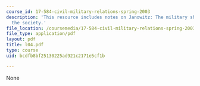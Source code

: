 ```yaml
---
course_id: 17-584-civil-military-relations-spring-2003
description: 'This resource includes notes on Janowitz: The military should look like
  the society.'
file_location: /coursemedia/17-584-civil-military-relations-spring-2003/bcdfb8bf25130225ad921c2171e5cf1b_l04.pdf
file_type: application/pdf
layout: pdf
title: l04.pdf
type: course
uid: bcdfb8bf25130225ad921c2171e5cf1b

---
```

None